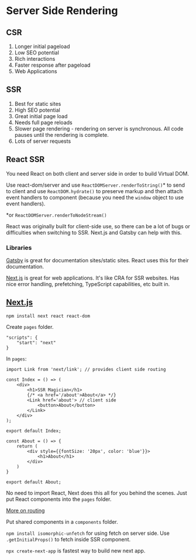 # Server Side Rendering

## CSR

1. Longer initial pageload
2. Low SEO potential
4. Rich interactions
5. Faster response after pageload
6. Web Applications

## SSR

1. Best for static sites
2. High SEO potential
3. Great initial page load
4. Needs full page reloads
5. Slower page rendering - rendering on server is synchronous. All code pauses until the rendering is complete.
6. Lots of server requests


## React SSR

You need React on both client and server side in order to build Virtual DOM.

Use react-dom/server and use `ReactDOMServer.renderToString()`* to send to client and use `ReactDOM.hydrate()` to preserve markup and then attach event handlers to component (because you need the `window` object to use event handlers).

*or `ReactDOMServer.renderToNodeStream()`

React was originally built for client-side use, so there can be a lot of bugs or difficulties when switching to SSR. Next.js and Gatsby can help with this.

### Libraries

[Gatsby](https://www.gatsbyjs.com/) is great for documentation sites/static sites. React uses this for their documentation.

[Next.js](https://nextjs.org/) is great for web applications. It's like CRA for SSR websites. Has nice error handling, prefetching, TypeScript capabilities, etc built in.

## [Next.js](https://nextjs.org/docs/getting-started)

`npm install next react react-dom`

Create `pages` folder.

```
"scripts": {
    "start": "next"
}
```

In `pages`:

```
import Link from 'next/link'; // provides client side routing

const Index = () => (
    <div>
        <h1>SSR Magician</h1>
        {/* <a href='/about'>About</a> */}
        <Link href='about'> // client side
            <button>About</button>
        </Link>
    </div>
);

export default Index;
```

```
const About = () => {
    return (
        <div style={{fontSize: '20px', color: 'blue'}}>
            <h1>About</h1>
        </div>
    )
}

export default About;
```

No need to import React, Next does this all for you behind the scenes. Just put React components into the `pages` folder.

[More on routing](https://medium.com/@wilbo/server-side-vs-client-side-routing-71d710e9227f)

Put shared components in a `components` folder.

`npm install isomorphic-unfetch` for using fetch on server side. Use `.getInitialProps()` to fetch inside SSR component.

`npx create-next-app` is fastest way to build new next app.